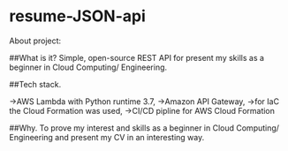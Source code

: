 # resume-JSON-api

About project:

##What is it?
Simple, open-source REST API for present my skills as a beginner in Cloud Computing/ Engineering. 

##Tech stack.

->AWS Lambda with Python runtime 3.7,
->Amazon API Gateway, 
->for IaC the Cloud Formation was used,
->CI/CD pipline for AWS Cloud Formation

##Why.
To prove my interest and skills as a beginner in Cloud Computing/ Engineering and present my CV in an interesting way.
